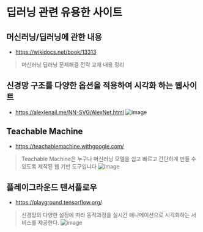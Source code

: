 # 딥러닝 관련 유용한 사이트

## 머신러닝/딥러닝에 관한 내용
- https://wikidocs.net/book/13313
> 머신러닝 딥러닝 문제해결 전략 교재 내용 정리

## 신경망 구조를 다양한 옵션을 적용하여 시각화 하는 웹사이트
- https://alexlenail.me/NN-SVG/AlexNet.html
![image](https://github.com/user-attachments/assets/f6abb055-573e-4769-b092-74a5b3dee157)

## Teachable Machine
- https://teachablemachine.withgoogle.com/
> Teachable Machine은 누구나 머신러닝 모델을 쉽고 빠르고 간단하게 만들 수 있도록 제작된 웹 기반 도구입니다
![image](https://github.com/user-attachments/assets/07cb6fdf-fbe9-4c87-9b08-30223bea3aa1)

## 플레이그라운드 텐서플로우
- https://playground.tensorflow.org/
> 신경망의 다양한 설정에 따라 동작과정을 실시간 애니메이션으로 시각화하는 서비스를 제공한다.
![image](https://github.com/user-attachments/assets/3168f06c-87a5-45c2-bab0-347fec8bfe40)
 
